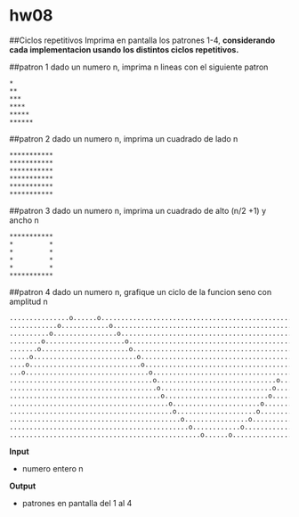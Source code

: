 # hw08
##Ciclos repetitivos
Imprima en pantalla los  patrones 1-4, **considerando cada implementacion usando los distintos ciclos repetitivos.**

##patron 1
dado un numero n, imprima n lineas con el siguiente patron

```
*
**
***
****
*****
******
```

##patron 2
dado un numero n, imprima un cuadrado de lado n

```
***********
***********
***********
***********
***********
***********
```

##patron 3
dado un numero n, imprima un cuadrado de alto (n/2 +1) y ancho n
```
***********
*         *
*         *
*         *
*         *
***********
```

##patron 4
dado un numero n,  grafique un ciclo de la funcion seno con amplitud n
```
...............o......o.......................................................
............o............o....................................................
..........o................o..................................................
........o....................o................................................
.......o......................o...............................................
.....o..........................o.............................................
....o............................o............................................
...o...............................o..........................................
....................................o..............................o..........
.....................................o............................o...........
......................................o..........................o............
........................................o......................o..............
.........................................o....................o...............
...........................................o................o.................
.............................................o............o...................
................................................o......o......................
```





**Input**
  + numero entero n
  
**Output**
+ patrones en pantalla  del 1 al 4
